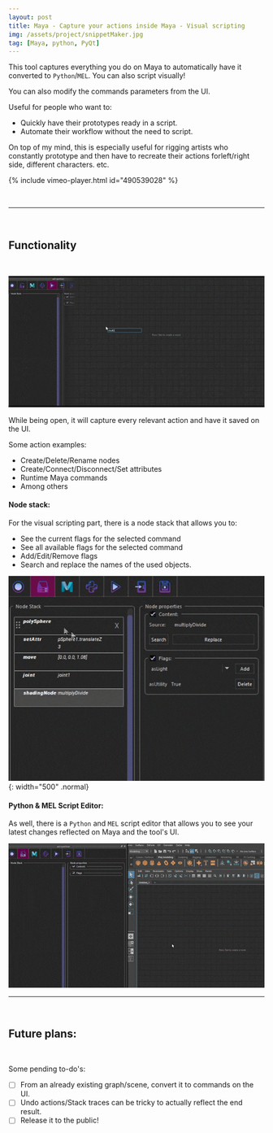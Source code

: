 ```yaml
---
layout: post
title: Maya - Capture your actions inside Maya - Visual scripting
img: /assets/project/snippetMaker.jpg
tag: [Maya, python, PyQt]
---
```


This tool captures everything you do on Maya to automatically have it converted to `Python`/`MEL`. You can also script visually!

You can also modify the commands parameters from the UI.

Useful for people who want to:
 - Quickly have their prototypes ready in a script.
 - Automate their workflow without the need to script.

 On top of my mind, this is especially useful for rigging artists who constantly
 prototype and then have to recreate their actions forleft/right side,
 different characters. etc.

{% include vimeo-player.html id="490539028" %}

 

---

 

## Functionality

  

![Desktop View](/assets/img/aaSnippetMaker/capturing_sideToSide_UI.gif)


While being open, it will capture every relevant action and have it saved on the UI.

Some action examples:
- Create/Delete/Rename nodes
- Create/Connect/Disconnect/Set attributes
- Runtime Maya commands
- Among others

#### Node stack:

For the visual scripting part, there is a node stack that allows you to:
- See the current flags for the selected command
- See all available flags for the selected command
- Add/Edit/Remove flags
- Search and replace the names of the used objects.

![Desktop View](/assets/img/aaSnippetMaker/flags2.gif){: width="500" .normal}

#### Python & MEL Script Editor:


As well, there is a `Python` and `MEL` script editor that allows you to
see your latest changes reflected on Maya and
the tool's UI.

![Desktop View](/assets/img/aaSnippetMaker/multipleLanguages.gif)

---
 

## Future plans:

 

Some pending to-do's:
- [ ] From an already existing graph/scene, convert it to commands on the UI.
- [ ] Undo actions/Stack traces can be tricky to actually reflect the end result.
- [ ] Release it to the public!